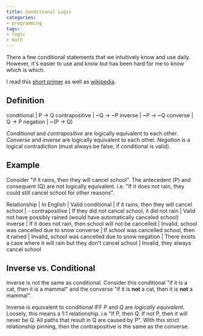 ```yaml
---
title: Conditional Logic
categories:
- programming
tags:
- logic
- math
---
```


There a few conditional statements that we intuitively know and use daily.
However, it's easier to use and know but has been hard for me to know which is which.

I read this [short primer][1] as well as [wikipedia][2].

[1]: https://www.varsitytutors.com/hotmath/hotmath_help/topics/converse-inverse-contrapositive
[2]: https://en.wikipedia.org/wiki/Contraposition#Comparisons

## Definition

conditional | P -> Q
contrapositive | ~Q -> ~P
inverse | ~P -> ~Q
converse | Q -> P
negation | ~(P -> Q)

*Conditional* and *contrapositive* are logically equivalent to each other.
*Converse* and *inverse* are logically equivalent to each other.
*Negation* is a logical contradiction (must always be false, if conditional is valid).

## Example

Consider "if it rains, then they will cancel school".
The antecedent (P) and consequent (Q) are not logically equivalent.
i.e. "If it does not rain, they could still cancel school for other reasons".

Relationship | In English | Valid
conditional | if it rains, then they will cancel school | -
contrapositive | If they did not cancel school, it did not rain | Valid
not have possibly rained (would have automatically canceled school)
inverse | If it does not rain, then school will not be cancelled | Invalid, school was cancelled due to snow
converse | If school was cancelled school, then it rained | Invalid, school was cancelled due to snow
negation | There exists a case where it will rain but they don't cancel school | Invalid, they always cancel school

## Inverse vs. Conditional

Inverse is not the same as conditional.
Consider this conditional "if it is a cat, then it is a mammal" and the converse "if it is **not** a cat, then it is
**not** a mammal".

Inverse is equivalent to conditional IFF *P* and *Q* are *logically equivalent*.
Loosely, this means a 1:1 relationship.
i.e "If P, then Q. If not P, then it will never be Q. All paths that result in Q are caused by P".
With this strict relationship pinning, then the contrapositive is the same as the converse.
